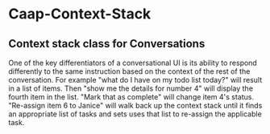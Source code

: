 # Caap-Context-Stack
## Context stack class for Conversations
One of the key differentiators of a conversational UI is its ability to respond differently to the same instruction based on the context of the rest of the conversation. For example "what do I have on my todo list today?" will result in a list of items. Then "show me the details for number 4" will display the fourth item in the list. "Mark that as complete" will change item 4's status. "Re-assign item 6 to Janice" will walk back up the context stack until it finds an appropriate list of tasks and sets uses that list to re-assign the applicable task.
